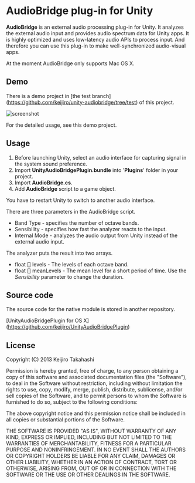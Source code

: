 AudioBridge plug-in for Unity
=============================

**AudioBridge** is an external audio processing plug-in for Unity.
It analyzes the external audio input and provides audio spectrum data for
Unity apps. It is highly optimized and uses low-latency audio APIs to process
input. And therefore you can use this plug-in to make well-synchronized
audio-visual apps.

At the moment AudioBridge only supports Mac OS X.

Demo
----

There is a demo project in [the test branch]
(https://github.com/keijiro/unity-audiobridge/tree/test) of this project.

![screenshot](http://keijiro.github.io/unity-audiobridge/screenshot.png)

For the detailed usage, see this demo project.

Usage
-----

1. Before launching Unity, select an audio interface for capturing signal
   in the system sound preference.
2. Import **UnityAudioBridgePlugin.bundle** into '**Plugins**' folder in
   your project.
3. Import **AudioBridge.cs**.
4. Add **AudioBridge** script to a game object.

You have to restart Unity to switch to another audio interface.

There are three parameters in the AudioBridge script.

- Band Type - specifies the number of octave bands.
- Sensibility - specifies how fast the analyzer reacts to the input.
- Internal Mode - analyzes the audio output from Unity instead of the
  external audio input.

The analyzer puts the result into two arrays.

- float [] levels - The levels of each octave band.
- float [] meanLevels - The mean level for a short period of time.
  Use the *Sensibility* parameter to change the duration.

Source code
-----------

The source code for the native module is stored in another repository.

[UnityAudioBridgePlugin for OS X]
(https://github.com/keijiro/UnityAudioBridgePlugin)

License
-------

Copyright (C) 2013 Keijiro Takahashi

Permission is hereby granted, free of charge, to any person obtaining a copy of
this software and associated documentation files (the "Software"), to deal in
the Software without restriction, including without limitation the rights to
use, copy, modify, merge, publish, distribute, sublicense, and/or sell copies of
the Software, and to permit persons to whom the Software is furnished to do so,
subject to the following conditions:

The above copyright notice and this permission notice shall be included in all
copies or substantial portions of the Software.

THE SOFTWARE IS PROVIDED "AS IS", WITHOUT WARRANTY OF ANY KIND, EXPRESS OR
IMPLIED, INCLUDING BUT NOT LIMITED TO THE WARRANTIES OF MERCHANTABILITY, FITNESS
FOR A PARTICULAR PURPOSE AND NONINFRINGEMENT. IN NO EVENT SHALL THE AUTHORS OR
COPYRIGHT HOLDERS BE LIABLE FOR ANY CLAIM, DAMAGES OR OTHER LIABILITY, WHETHER
IN AN ACTION OF CONTRACT, TORT OR OTHERWISE, ARISING FROM, OUT OF OR IN
CONNECTION WITH THE SOFTWARE OR THE USE OR OTHER DEALINGS IN THE SOFTWARE.
